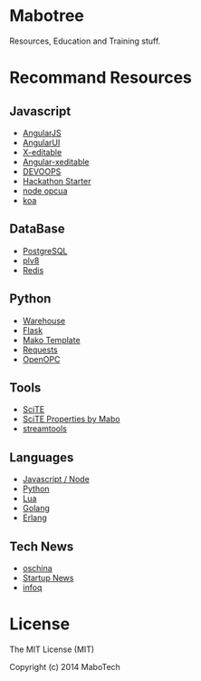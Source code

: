 Mabotree
========

Resources, Education and Training stuff.


Recommand Resources
===================

## Javascript

- [AngularJS](https://angularjs.org/)
- [AngularUI](http://angular-ui.github.io/)
- [X-editable](http://vitalets.github.io/x-editable/)
- [Angular-xeditable](https://github.com/vitalets/angular-xeditable)
- [DEVOOPS](https://github.com/devoopsme/devoops)
- [Hackathon Starter](https://github.com/sahat/hackathon-starter)
- [node opcua](https://github.com/node-opcua/node-opcua)
- [koa](https://github.com/koajs/koa)

## DataBase

- [PostgreSQL](http://www.postgresql.org/)
- [plv8](https://code.google.com/p/plv8js/)
- [Redis](http://redis.io/)


## Python

- [Warehouse](https://warehouse.python.org/)
- [Flask](http://flask.pocoo.org/)
- [Mako Template](http://www.makotemplates.org/)
- [Requests](https://github.com/kennethreitz/requests)
- [OpenOPC]()

## Tools

- [SciTE](http://www.scintilla.org/ "SciTE")
- [SciTE Properties by Mabo](https://github.com/majj/scite "SciTE properties")
- [streamtools](https://github.com/nytlabs/streamtools)

## Languages

- [Javascript / Node](http://nodejs.org/)
- [Python](https://www.python.org/)
- [Lua](http://www.postgresql.org/)
- [Golang](http://golang.org/project/)
- [Erlang](http://www.erlang.org/)

## Tech News

- [oschina](http://www.oschina.net/)
- [Startup News](http://news.dbanotes.net/)
- [infoq](http://www.infoq.com/)


License
=======

The MIT License (MIT)

Copyright (c) 2014 MaboTech


